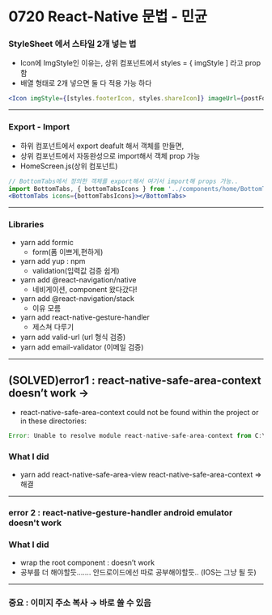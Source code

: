 # 0720 React-Native 문법 - 민균

### StyleSheet 에서 스타일 2개 넣는 법

- Icon에 ImgStyle인 이유는, 상위 컴포넌트에서 styles = { imgStyle ] 라고 prop함
- 배열 형태로 2개 넣으면 둘 다 적용 가능 하다

```jsx
<Icon imgStyle={[styles.footerIcon, styles.shareIcon]} imageUrl={postFooterIcons[2].imageUrl}></Icon>
```

---

### Export - Import

- 하위 컴포넌트에서 export deafult 해서 객체를 만들면,
- 상위 컴포넌트에서 자동완성으로 import해서 객체 prop 가능
- HomeScreen.js(상위 컴포넌트)

```jsx
// BottomTabs에서 정의한 객체를 export해서 여기서 import해 props 가능..
import BottomTabs, { bottomTabsIcons } from '../components/home/BottomTabs'
<BottomTabs icons={bottomTabsIcons}></BottomTabs>
```

---

### Libraries

- yarn add formic
    - form(폼 이쁘게,편하게)
- yarn add yup  : npm
    - validation(입력값 검증 쉽게)
- yarn add @react-navigation/native
    - 네비게이션, component 왔다갔다!
- yarn add @react-navigation/stack
    - 이유 모름
- yarn add react-native-gesture-handler
    - 제스쳐 다루기
- yarn add valid-url (url 형식 검증)
- yarn add email-validator (이메일 검증)

---

## (SOLVED)error1 : react-native-safe-area-context doesn’t work →

- react-native-safe-area-context could not be found within the project or in these directories:

```jsx
Error: Unable to resolve module react-native-safe-area-context from C:\Users\SSAFY\Desktop\Android\InstagramClone\node_modules\@react-navigation\stack\src\views\Header\Header.tsx: react-native-safe-area-context could not be found within the project or in these directories:
```

### What I did

- yarn add react-native-safe-area-view react-native-safe-area-context   ⇒ 해결

---

### error 2 : react-native-gesture-handler android emulator doesn't work

### What I did

- wrap the root component  : doesn’t work
- 공부를 더 해야할듯……. 안드로이드에선 따로 공부해야할듯.. (IOS는 그냥 될 듯)

---

### 중요 : 이미지 주소 복사 → 바로 쓸 수 있음
